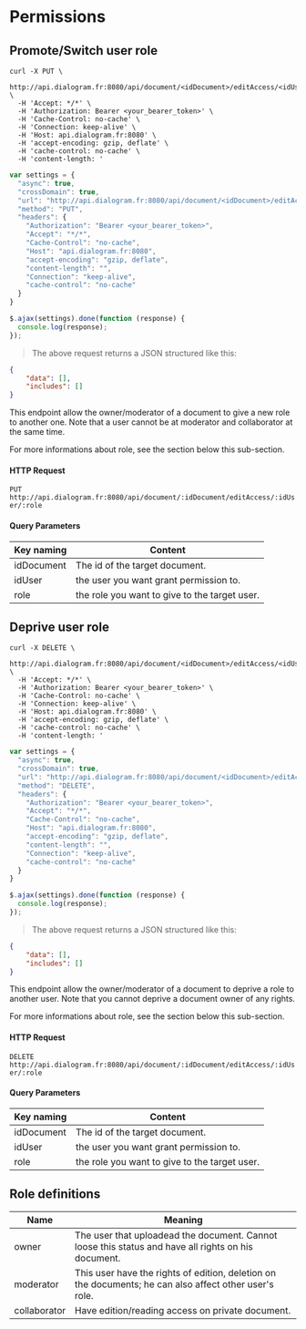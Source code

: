 # Permissions

## Promote/Switch user role

```shell
curl -X PUT \
  http://api.dialogram.fr:8080/api/document/<idDocument>/editAccess/<idUser>/<userRole> \
  -H 'Accept: */*' \
  -H 'Authorization: Bearer <your_bearer_token>' \
  -H 'Cache-Control: no-cache' \
  -H 'Connection: keep-alive' \
  -H 'Host: api.dialogram.fr:8080' \
  -H 'accept-encoding: gzip, deflate' \
  -H 'cache-control: no-cache' \
  -H 'content-length: '
```

```javascript
var settings = {
  "async": true,
  "crossDomain": true,
  "url": "http://api.dialogram.fr:8080/api/document/<idDocument>/editAccess/<idUser>/<userRole>",
  "method": "PUT",
  "headers": {
    "Authorization": "Bearer <your_bearer_token>",
    "Accept": "*/*",
    "Cache-Control": "no-cache",
    "Host": "api.dialogram.fr:8080",
    "accept-encoding": "gzip, deflate",
    "content-length": "",
    "Connection": "keep-alive",
    "cache-control": "no-cache"
  }
}

$.ajax(settings).done(function (response) {
  console.log(response);
});
```
> The above request returns a JSON structured like this:

```json
{
    "data": [],
    "includes": []
}
```

This endpoint allow the owner/moderator of a document to give a new role to another one. Note that a user cannot be at moderator and collaborator at the same time.

For more informations about role, see the section below this sub-section.

#### HTTP Request

`PUT http://api.dialogram.fr:8080/api/document/:idDocument/editAccess/:idUser/:role`

#### Query Parameters

Key naming | Content
---------- | -------
idDocument | The id of the target document.
idUser | the user you want grant permission to.
role | the role you want to give to the target user.

## Deprive user role

```shell
curl -X DELETE \
  http://api.dialogram.fr:8080/api/document/<idDocument>/editAccess/<idUser>/<userRole> \
  -H 'Accept: */*' \
  -H 'Authorization: Bearer <your_bearer_token>' \
  -H 'Cache-Control: no-cache' \
  -H 'Connection: keep-alive' \
  -H 'Host: api.dialogram.fr:8080' \
  -H 'accept-encoding: gzip, deflate' \
  -H 'cache-control: no-cache' \
  -H 'content-length: '
```

```javascript
var settings = {
  "async": true,
  "crossDomain": true,
  "url": "http://api.dialogram.fr:8080/api/document/<idDocument>/editAccess/<idUser>/<userRole>",
  "method": "DELETE",
  "headers": {
    "Authorization": "Bearer <your_bearer_token>",
    "Accept": "*/*",
    "Cache-Control": "no-cache",
    "Host": "api.dialogram.fr:8080",
    "accept-encoding": "gzip, deflate",
    "content-length": "",
    "Connection": "keep-alive",
    "cache-control": "no-cache"
  }
}

$.ajax(settings).done(function (response) {
  console.log(response);
});
```
> The above request returns a JSON structured like this:

```json
{
    "data": [],
    "includes": []
}
```

This endpoint allow the owner/moderator of a document to deprive a role to another user. Note that you cannot deprive a document owner of any rights.

For more informations about role, see the section below this sub-section.

#### HTTP Request

`DELETE http://api.dialogram.fr:8080/api/document/:idDocument/editAccess/:idUser/:role`

#### Query Parameters

Key naming | Content
---------- | -------
idDocument | The id of the target document.
idUser | the user you want grant permission to.
role | the role you want to give to the target user.

## Role definitions

Name | Meaning
---------- | -------
owner | The user that uploadead the document. Cannot loose this status and have all rights on his document.
moderator | This user have the rights of edition, deletion on the documents; he can also affect other user's role.
collaborator | Have edition/reading access on private document.